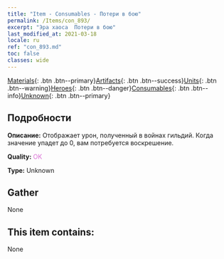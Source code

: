 ```yaml
---
title: "Item - Consumables - Потери в бою"
permalink: /Items/con_893/
excerpt: "Эра хаоса  Потери в бою"
last_modified_at: 2021-03-18
locale: ru
ref: "con_893.md"
toc: false
classes: wide
---
```

 [Materials](/ru/Items/){: .btn .btn--primary}[Artifacts](/ru/Items/Artifacts/){: .btn .btn--success}[Units](/ru/Items/Units/){: .btn .btn--warning}[Heroes](/ru/Items/Heroes/){: .btn .btn--danger}[Consumables](/ru/Items/Consumables/){: .btn .btn--info}[Unknown](/ru/Items/Unknown/){: .btn .btn--primary}

## Подробности
 **Описание:** Отображает урон, полученный в войнах гильдий. Когда значение упадет до 0, вам потребуется воскрешение.

 **Quality:** <span style="color: #DA70D6">OK</span>

 **Type:** Unknown

## Gather

  None

## This item contains:

  None

